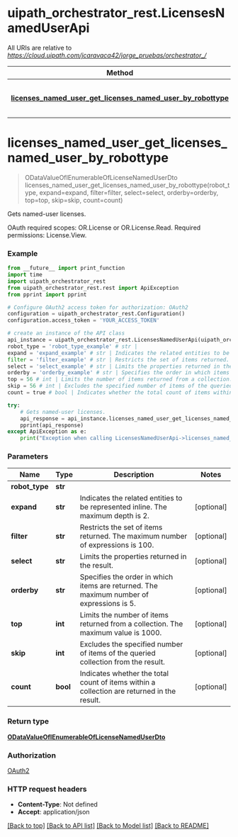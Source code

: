 # uipath_orchestrator_rest.LicensesNamedUserApi

All URIs are relative to *https://cloud.uipath.com/jcaravaca42/jorge_pruebas/orchestrator_/*

Method | HTTP request | Description
------------- | ------------- | -------------
[**licenses_named_user_get_licenses_named_user_by_robottype**](LicensesNamedUserApi.md#licenses_named_user_get_licenses_named_user_by_robottype) | **GET** /odata/LicensesNamedUser/UiPath.Server.Configuration.OData.GetLicensesNamedUser(robotType&#x3D;{robotType}) | Gets named-user licenses.


# **licenses_named_user_get_licenses_named_user_by_robottype**
> ODataValueOfIEnumerableOfLicenseNamedUserDto licenses_named_user_get_licenses_named_user_by_robottype(robot_type, expand=expand, filter=filter, select=select, orderby=orderby, top=top, skip=skip, count=count)

Gets named-user licenses.

OAuth required scopes: OR.License or OR.License.Read.  Required permissions: License.View.

### Example
```python
from __future__ import print_function
import time
import uipath_orchestrator_rest
from uipath_orchestrator_rest.rest import ApiException
from pprint import pprint

# Configure OAuth2 access token for authorization: OAuth2
configuration = uipath_orchestrator_rest.Configuration()
configuration.access_token = 'YOUR_ACCESS_TOKEN'

# create an instance of the API class
api_instance = uipath_orchestrator_rest.LicensesNamedUserApi(uipath_orchestrator_rest.ApiClient(configuration))
robot_type = 'robot_type_example' # str | 
expand = 'expand_example' # str | Indicates the related entities to be represented inline. The maximum depth is 2. (optional)
filter = 'filter_example' # str | Restricts the set of items returned. The maximum number of expressions is 100. (optional)
select = 'select_example' # str | Limits the properties returned in the result. (optional)
orderby = 'orderby_example' # str | Specifies the order in which items are returned. The maximum number of expressions is 5. (optional)
top = 56 # int | Limits the number of items returned from a collection. The maximum value is 1000. (optional)
skip = 56 # int | Excludes the specified number of items of the queried collection from the result. (optional)
count = true # bool | Indicates whether the total count of items within a collection are returned in the result. (optional)

try:
    # Gets named-user licenses.
    api_response = api_instance.licenses_named_user_get_licenses_named_user_by_robottype(robot_type, expand=expand, filter=filter, select=select, orderby=orderby, top=top, skip=skip, count=count)
    pprint(api_response)
except ApiException as e:
    print("Exception when calling LicensesNamedUserApi->licenses_named_user_get_licenses_named_user_by_robottype: %s\n" % e)
```

### Parameters

Name | Type | Description  | Notes
------------- | ------------- | ------------- | -------------
 **robot_type** | **str**|  | 
 **expand** | **str**| Indicates the related entities to be represented inline. The maximum depth is 2. | [optional] 
 **filter** | **str**| Restricts the set of items returned. The maximum number of expressions is 100. | [optional] 
 **select** | **str**| Limits the properties returned in the result. | [optional] 
 **orderby** | **str**| Specifies the order in which items are returned. The maximum number of expressions is 5. | [optional] 
 **top** | **int**| Limits the number of items returned from a collection. The maximum value is 1000. | [optional] 
 **skip** | **int**| Excludes the specified number of items of the queried collection from the result. | [optional] 
 **count** | **bool**| Indicates whether the total count of items within a collection are returned in the result. | [optional] 

### Return type

[**ODataValueOfIEnumerableOfLicenseNamedUserDto**](ODataValueOfIEnumerableOfLicenseNamedUserDto.md)

### Authorization

[OAuth2](../README.md#OAuth2)

### HTTP request headers

 - **Content-Type**: Not defined
 - **Accept**: application/json

[[Back to top]](#) [[Back to API list]](../README.md#documentation-for-api-endpoints) [[Back to Model list]](../README.md#documentation-for-models) [[Back to README]](../README.md)

